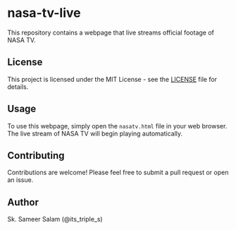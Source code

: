 # nasa-tv-live

This repository contains a webpage that live streams official footage of NASA TV.

## License

This project is licensed under the MIT License - see the [LICENSE](LICENSE) file for details.

## Usage

To use this webpage, simply open the `nasatv.html` file in your web browser. The live stream of NASA TV will begin playing automatically.

## Contributing

Contributions are welcome! Please feel free to submit a pull request or open an issue.

## Author

Sk. Sameer Salam (@its_triple_s)
